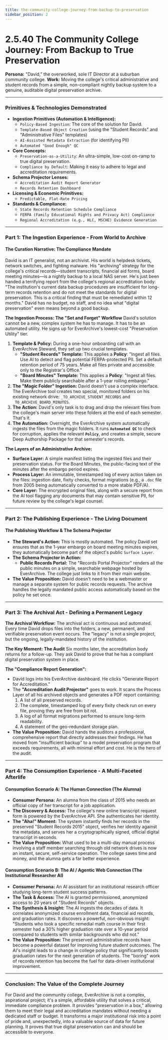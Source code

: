 ```yaml
---
title: the-community-college-journey-from-backup-to-preservation
sidebar_position: 2
---
```


# 2.5.40 The Community College Journey: From Backup to True Preservation

**Persona:** "David," the overworked, sole IT Director at a suburban community college.
**Work:** Moving the college's critical administrative and student records from a simple, non-compliant nightly backup system to a genuine, auditable digital preservation archive.

---

### **Primitives & Technologies Demonstrated**

*   **Ingestion Primitives (Automation & Intelligence):**
    *   `Policy-Based Ingestion`: The core of the solution for David.
    *   `Template-Based Object Creation` (using the "Student Records" and "Administrative Files" templates)
    *   `AI-Assisted Metadata Extraction` (for identifying PII)
    *   `Automated "Good Enough" QC`
*   **Core Concepts:**
    *   `Preservation-as-a-Utility`: An ultra-simple, low-cost on-ramp to true digital preservation.
    *   `Compliance by Default`: Making it easy to adhere to legal and accreditation requirements.
*   **Schema Projector Lenses:**
    *   `Accreditation Audit Report Generator`
    *   `Records Retention Dashboard`
*   **Licensing & Economic Primitives:**
    *   `Predictable, Flat-Rate Pricing`
*   **Standards & Compliance:**
    *   `State Records Retention Schedule Compliance`
    *   `FERPA (Family Educational Rights and Privacy Act) Compliance`
    *   `Regional Accreditation (e.g., HLC, MSCHE) Evidence Generation`

---

### **Part 1: The Ingestion Experience - From World to Archive**

#### **The Curation Narrative: The Compliance Mandate**
David is an IT generalist, not an archivist. His world is helpdesk tickets, network switches, and fighting malware. His "archiving" strategy for the college's critical records—student transcripts, financial aid forms, board meeting minutes—is a nightly backup to a local NAS server. He's just been handed a terrifying report from the college's regional accreditation body: "The institution's current data backup procedures are insufficient for long-term records retention and do not meet the standards for digital preservation. This is a critical finding that must be remediated within 12 months." David has no budget, no staff, and no idea what "digital preservation" even means beyond a good backup.

**The Ingestion Process: The "Set and Forget" Workflow**
David's solution cannot be a new, complex system he has to manage. It has to be an automated utility. He signs up for EverArchive's lowest-cost "Preservation Utility" tier.

1.  **Template & Policy:** During a one-hour onboarding call with an EverArchive Steward, they set up two crucial templates.
    *   **"Student Records" Template:** This applies a **Policy**: "Ingest all files. Use AI to detect and flag potential FERPA-protected PII. Set a default retention period of 75 years. Make all files private and accessible only to the Registrar's Office."
    *   **"Board Minutes" Template:** This applies a **Policy**: "Ingest all files. Make them publicly searchable after a 1-year rolling embargo."
2.  **The "Magic Folder" Ingestion:** David doesn't use a complex interface. The EverArchive tool creates two special, monitored folders on his existing network drive: `_TO_ARCHIVE_STUDENT_RECORDS` and `_TO_ARCHIVE_BOARD_MINUTES`.
3.  **The Action:** David's only task is to drag and drop the relevant files from the college's main server into these folders at the end of each semester. That's it.
4.  **The Automation:** Overnight, the EverArchive system automatically ingests the files from the magic folders. It runs **`Automated QC`** to check for corruption, applies the relevant **`Policy`**, and creates a simple, secure Deep Authorship Package for that semester's records.

**The Layers of an Administrative Archive:**
*   **Surface Layer:** A simple manifest listing the ingested files and their preservation status. For the Board Minutes, the public-facing text of the minutes after the embargo period expires.
*   **Process Layer:** An immutable, timestamped log of every action taken on the files: ingestion date, fixity checks, format migrations (e.g., a `.doc` file from 2005 being automatically converted to a more stable PDF/A).
*   **Core Layer:** The encrypted original files, along with a secure report from the AI tool flagging any documents that may contain sensitive PII, for future review by the college's legal counsel.

---

### **Part 2: The Publishing Experience - The Living Document**

#### **The Publishing Workflow & The Schema Projector**
*   **The Steward's Action:** This is mostly automated. The policy David set ensures that as the 1-year embargo on board meeting minutes expires, they automatically become part of the object's public `Surface Layer`.
*   **The Schema Projector in Action:**
    *   **Public Records Portal:** The "Records Portal Projector" renders all the public minutes on a simple, searchable webpage hosted by EverArchive. The college just links to it from their main website.
*   **The Value Proposition:** David doesn't need to be a webmaster or manage a separate system for public records requests. The archive handles the legally mandated public access automatically based on the policy he set once.

---

### **Part 3: The Archival Act - Defining a Permanent Legacy**

**The Archival Workflow:**
The archival act is continuous and automated. Every time David drops files into the folders, a new, permanent, and verifiable preservation event occurs. The "legacy" is not a single project, but the ongoing, legally-mandated history of the institution.

**The Key Moment: The Audit**
Six months later, the accreditation body returns for a follow-up. They ask David to prove that he has a compliant digital preservation system in place.

**The "Compliance Report Generation":**
*   David logs into his EverArchive dashboard. He clicks "Generate Report for Accreditation."
*   The **"Accreditation Audit Projector"** goes to work. It scans the Process Layer of all his archived objects and generates a PDF report containing:
    1.  A list of all preserved records.
    2.  The complete, timestamped log of every fixity check run on every file, proving they are free from bit rot.
    3.  A log of all format migrations performed to ensure long-term readability.
    4.  A statement of the geo-redundant storage plan.
*   **The Value Proposition:** David hands the auditors a professional, comprehensive report that directly addresses their findings. He has moved from "insufficient backup" to a model preservation program that exceeds requirements, all with minimal effort and cost. He is the hero of the audit.

---

### **Part 4: The Consumption Experience - A Multi-Faceted Afterlife**

#### **Consumption Scenario A: The Human Connection (The Alumna)**
*   **Consumer Persona:** An alumna from the class of 2015 who needs an official copy of her transcript for a job application.
*   **The Discovery & Access:** The college's new online transcript request form is powered by the EverArchive API. She authenticates her identity.
*   **The "Aha!" Moment:** The system instantly finds her records in the preserved "Student Records 2015" object, verifies her identity against the metadata, and serves her a cryptographically signed, official digital transcript in seconds.
*   **The Value Proposition:** What used to be a multi-day manual process involving a staff member searching through old network drives is now an instant, secure, self-service operation. The college saves time and money, and the alumna gets a far better experience.

#### **Consumption Scenario B: The AI / Agentic Web Connection (The Institutional Researcher AI)**
*   **Consumer Persona:** An AI assistant for an institutional research officer studying long-term student success patterns.
*   **The Task & Access:** The AI is granted permissioned, anonymized access to 20 years of "Student Records" objects.
*   **The Synthesis & Insight:** The AI ingests the decades of data. It correlates anonymized course enrollment data, financial aid records, and graduation rates. It discovers a powerful, non-obvious insight: "Students who took a specific remedial math course in their first semester had a 30% higher graduation rate over a 10-year period compared to students with similar backgrounds who did not."
*   **The Value Proposition:** The preserved administrative records have become a powerful dataset for improving future student outcomes. The AI's insight leads to a change in college policy that significantly boosts graduation rates for the next generation of students. The "boring" work of records retention has become the fuel for data-driven institutional improvement.

---

### **Conclusion: The Value of the Complete Journey**
For David and the community college, EverArchive is not a complex, aspirational project; it's a simple, affordable utility that solves a critical, immediate compliance problem. It provides "preservation in a box," allowing them to meet their legal and accreditation mandates without needing a dedicated staff or budget. It transforms a major institutional risk into a point of pride and, unexpectedly, into a valuable source of data for future planning. It proves that true digital preservation can and should be accessible to everyone.